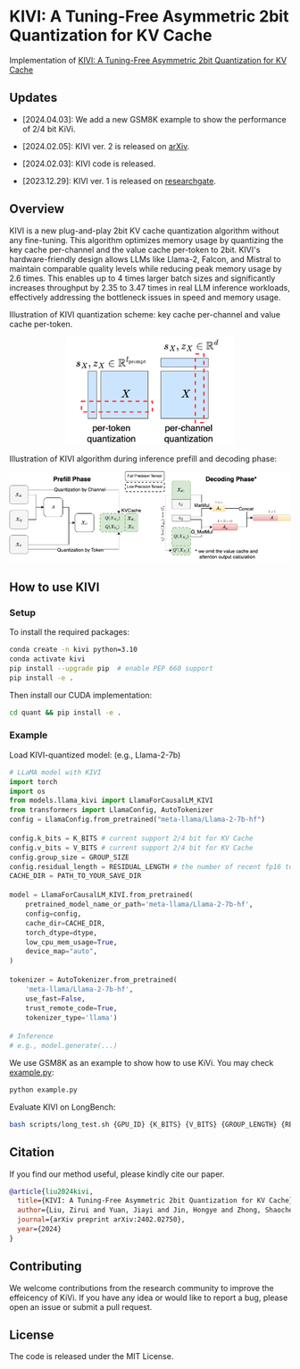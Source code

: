# KIVI: A Tuning-Free Asymmetric 2bit Quantization for KV Cache

Implementation of [KIVI: A Tuning-Free Asymmetric 2bit Quantization for KV Cache](https://arxiv.org/abs/2402.02750)

## Updates
- [2024.04.03]: We add a new GSM8K example to show the performance of 2/4 bit KiVi.

- [2024.02.05]: KIVI ver. 2 is released on [arXiv](https://arxiv.org/abs/2402.02750).

- [2024.02.03]: KIVI code is released.

- [2023.12.29]: KIVI ver. 1 is released on [researchgate](https://www.researchgate.net/publication/376831635_KIVI_Plug-and-play_2bit_KV_Cache_Quantization_with_Streaming_Asymmetric_Quantization).

## Overview

KIVI is a new plug-and-play 2bit KV cache quantization algorithm without any fine-tuning. This algorithm optimizes memory usage by quantizing the key cache per-channel and the value cache per-token to 2bit. KIVI's hardware-friendly design allows LLMs like Llama-2, Falcon, and Mistral to maintain comparable quality levels while reducing peak memory usage by 2.6 times. This enables up to 4 times larger batch sizes and significantly increases throughput by 2.35 to 3.47 times in real LLM inference workloads, effectively addressing the bottleneck issues in speed and memory usage.

Illustration of KIVI quantization scheme: key cache per-channel and value cache per-token.
<p align="center">
<img width="300" src="./img/quant_scheme.png">
</p>

Illustration of KIVI algorithm during inference prefill and decoding phase:
<p align="center">
<img width="700" src="./img/algo.png">
</p>

## How to use KIVI

### Setup

To install the required packages:

```bash
conda create -n kivi python=3.10
conda activate kivi
pip install --upgrade pip  # enable PEP 660 support
pip install -e .
```

Then install our CUDA implementation:

```bash
cd quant && pip install -e .
```

### Example

Load KIVI-quantized model: (e.g., Llama-2-7b)

```python
# LLaMA model with KIVI
import torch
import os
from models.llama_kivi import LlamaForCausalLM_KIVI
from transformers import LlamaConfig, AutoTokenizer
config = LlamaConfig.from_pretrained("meta-llama/Llama-2-7b-hf")

config.k_bits = K_BITS # current support 2/4 bit for KV Cache
config.v_bits = V_BITS # current support 2/4 bit for KV Cache
config.group_size = GROUP_SIZE
config.residual_length = RESIDUAL_LENGTH # the number of recent fp16 tokens
CACHE_DIR = PATH_TO_YOUR_SAVE_DIR

model = LlamaForCausalLM_KIVI.from_pretrained(
    pretrained_model_name_or_path='meta-llama/Llama-2-7b-hf',
    config=config,
    cache_dir=CACHE_DIR,
    torch_dtype=dtype,
    low_cpu_mem_usage=True,
    device_map="auto",
)

tokenizer = AutoTokenizer.from_pretrained(
    'meta-llama/Llama-2-7b-hf', 
    use_fast=False, 
    trust_remote_code=True, 
    tokenizer_type='llama')

# Inference
# e.g., model.generate(...)
```
We use GSM8K as an example to show how to use KiVi. You may check [example.py](./example.py):

```bash
python example.py
```

Evaluate KIVI on LongBench:

```bash
bash scripts/long_test.sh {GPU_ID} {K_BITS} {V_BITS} {GROUP_LENGTH} {RESIDUAL_LENGTH} {MODEL_NAME}
```

## Citation

If you find our method useful, please kindly cite our paper.

```bibtex
@article{liu2024kivi,
  title={KIVI: A Tuning-Free Asymmetric 2bit Quantization for KV Cache},
  author={Liu, Zirui and Yuan, Jiayi and Jin, Hongye and Zhong, Shaochen and Xu, Zhaozhuo and Braverman, Vladimir and Chen, Beidi and Hu, Xia},
  journal={arXiv preprint arXiv:2402.02750},
  year={2024}
}
```

## Contributing
We welcome contributions from the research community to improve the effeicency of KiVi. If you have any idea or would like to report a bug, please open an issue or submit a pull request.

## License
The code is released under the MIT License.
